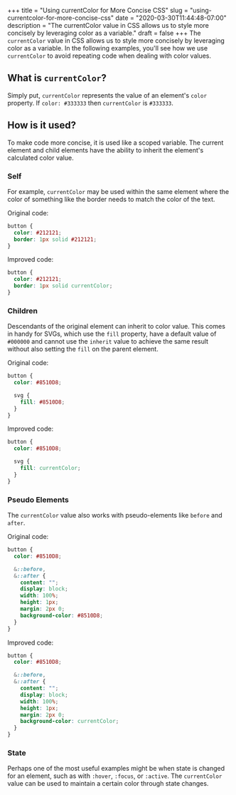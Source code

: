 +++
title = "Using currentColor for More Concise CSS"
slug = "using-currentcolor-for-more-concise-css"
date = "2020-03-30T11:44:48-07:00"
description = "The currentColor value in CSS allows us to style more concisely by leveraging color as a variable."
draft = false
+++
The `currentColor` value in CSS allows us to style more concisely by leveraging color as a variable. In the following examples, you'll see how we use `currentColor` to avoid repeating code when dealing with color values.

## What is `currentColor`?
Simply put, `currentColor` represents the value of an element's `color` property. If `color: #333333` then `currentColor` is `#333333`.

## How is it used?
To make code more concise, it is used like a scoped variable. The current element and child elements have the ability to inherit the element's calculated color value.

### Self
For example, `currentColor` may be used within the same element where the color of something like the border needs to match the color of the text.

Original code:
```scss
button {
  color: #212121;
  border: 1px solid #212121;
}
```

Improved code:
```scss
button {
  color: #212121;
  border: 1px solid currentColor;
}
```

### Children
Descendants of the original element can inherit to color value. This comes in handy for SVGs, which use the `fill` property, have a default value of `#000000` and cannot use the `inherit` value to achieve the same result without also setting the `fill` on the parent element.

Original code:
```scss
button {
  color: #8510D8;

  svg {
    fill: #8510D8;
  }
}
```

Improved code:
```scss
button {
  color: #8510D8;

  svg {
    fill: currentColor;
  }
}
```

### Pseudo Elements
The `currentColor` value also works with pseudo-elements like `before` and `after`.

Original code:
```scss
button {
  color: #8510D8;

  &::before,
  &::after {
    content: "";
    display: block;
    width: 100%;
    height: 1px;
    margin: 2px 0;
    background-color: #8510D8;
  }
}
```

Improved code:
```scss
button {
  color: #8510D8;

  &::before,
  &::after {
    content: "";
    display: block;
    width: 100%;
    height: 1px;
    margin: 2px 0;
    background-color: currentColor;
  }
}
```

### State
Perhaps one of the most useful examples might be when state is changed for an element, such as with `:hover`, `:focus`, or `:active`. The `currentColor` value can be used to maintain a certain color through state changes.

